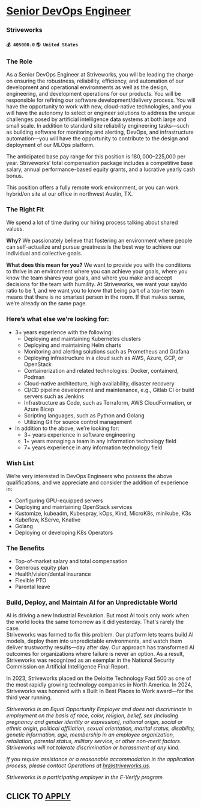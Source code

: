 # [Senior DevOps Engineer](https://www.remotewlb.com/apply/senior-devops-engineer-57737)  
### Striveworks  
#### `💰 405000.0` `🌎 United States`  

### **The Role**

As a Senior DevOps Engineer at Striveworks, you will be leading the charge on ensuring the robustness, reliability, efficiency, and automation of our development and operational environments as well as the design, engineering, and development operations for our products. You will be responsible for refining our software development/delivery process. You will have the opportunity to work with new, cloud-native technologies, and you will have the autonomy to select or engineer solutions to address the unique challenges posed by artificial intelligence data systems at both large and small scale. In addition to standard site reliability engineering tasks—such as building software for monitoring and alerting, DevOps, and infrastructure automation—you will have the opportunity to contribute to the design and deployment of our MLOps platform.

The anticipated base pay range for this position is $180,000–$225,000 per year. Striveworks’ total compensation package includes a competitive base salary, annual performance-based equity grants, and a lucrative yearly cash bonus.

This position offers a fully remote work environment, or you can work hybrid/on site at our office in northwest Austin, TX.

### **The Right Fit**

We spend a lot of time during our hiring process talking about shared values.

**Why?** We passionately believe that fostering an environment where people can self-actualize and pursue greatness is the best way to achieve our individual and collective goals.

**What does this mean for you?** We want to provide you with the conditions to thrive in an environment where you can achieve your goals, where you know the team shares your goals, and where you make and accept decisions for the team with humility. At Striveworks, we want your say/do ratio to be 1, and we want you to know that being part of a top-tier team means that there is no smartest person in the room. If that makes sense, we’re already on the same page.

### Here’s what else we’re looking for:

  * 3+ years experience with the following: 
    * Deploying and maintaining Kubernetes clusters 
    * Deploying and maintaining Helm charts 
    * Monitoring and alerting solutions such as Prometheus and Grafana 
    * Deploying infrastructure in a cloud such as AWS, Azure, GCP, or OpenStack
    * Containerization and related technologies: Docker, containerd, Podman
    * Cloud-native architecture, high availability, disaster recovery 
    * CI/CD pipeline development and maintenance, e.g., Gitlab CI or build servers such as Jenkins 
    * Infrastructure as Code, such as Terraform, AWS CloudFormation, or Azure Bicep
    * Scripting languages, such as Python and Golang 
    * Utilizing Git for source control management 
  * In addition to the above, we’re looking for:
    * 3+ years experience in software engineering 
    * 1+ years managing a team in any information technology field 
    * 7+ years experience in any information technology field 

### **Wish List**

We’re very interested in DevOps Engineers who possess the above qualifications, and we appreciate and consider the addition of experience in:

  * Configuring GPU-equipped servers 
  * Deploying and maintaining OpenStack services 
  * Kustomize, kubeadm, Kubespray, kOps, Kind, MicroK8s, minikube, K3s 
  * Kubeflow, KServe, Knative
  * Golang 
  * Deploying or developing K8s Operators

### **The Benefits**

  * Top-of-market salary and total compensation
  * Generous equity plan
  * Health/vision/dental insurance
  * Flexible PTO
  * Parental leave

### **Build, Deploy, and Maintain AI for an Unpredictable World**

AI is driving a new Industrial Revolution. But most AI tools only work when the world looks the same tomorrow as it did yesterday. That's rarely the case.  
Striveworks was formed to fix this problem. Our platform lets teams build AI models, deploy them into unpredictable environments, and watch them deliver trustworthy results—day after day. Our approach has transformed AI outcomes for organizations where failure is never an option. As a result, Striveworks was recognized as an exemplar in the National Security Commission on Artificial Intelligence Final Report.

In 2023, Striveworks placed on the Deloitte Technology Fast 500 as one of the most rapidly growing technology companies in North America. In 2024, Striveworks was honored with a Built In Best Places to Work award—for the third year running.

 _Striveworks is an Equal Opportunity Employer and does not discriminate in employment on the basis of race, color, religion, belief, sex (including pregnancy and gender identity or expression), national origin, social or ethnic origin, political affiliation, sexual orientation, marital status, disability, genetic information, age, membership in an employee organization, retaliation, parental status, military service, or other non-merit factors. Striveworks will not tolerate discrimination or harassment of any kind._

 _If you require assistance or a reasonable accommodation in the application process, please contact Operations at hr@striveworks.us._

 _Striveworks is a participating employer in the E-Verify program._

  
## CLICK TO [APPLY](https://www.remotewlb.com/apply/senior-devops-engineer-57737)

